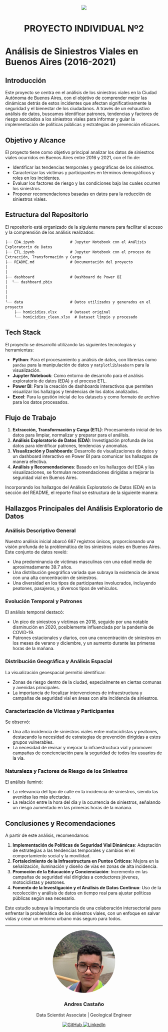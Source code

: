 <p align='center'>
<img src ="https://d31uz8lwfmyn8g.cloudfront.net/Assets/logo-henry-white-lg.png">
<p>

<h1 align='center'>
 <b>PROYECTO INDIVIDUAL Nº2</b>
</h1>
 


# Análisis de Siniestros Viales en Buenos Aires (2016-2021)

## Introducción

Este proyecto se centra en el análisis de los siniestros viales en la Ciudad Autónoma de Buenos Aires, con el objetivo de comprender mejor las dinámicas detrás de estos incidentes que afectan significativamente la seguridad y el bienestar de los ciudadanos. A través de un exhaustivo análisis de datos, buscamos identificar patrones, tendencias y factores de riesgo asociados a los siniestros viales para informar y guiar la implementación de políticas públicas y estrategias de prevención eficaces.

## Objetivo y Alcance

El proyecto tiene como objetivo principal analizar los datos de siniestros viales ocurridos en Buenos Aires entre 2016 y 2021, con el fin de:

- Identificar las tendencias temporales y geográficas de los siniestros.
- Caracterizar las víctimas y participantes en términos demográficos y roles en los incidentes.
- Evaluar los factores de riesgo y las condiciones bajo las cuales ocurren los siniestros.
- Proponer recomendaciones basadas en datos para la reducción de siniestros viales.

## Estructura del Repositorio

El repositorio está organizado de la siguiente manera para facilitar el acceso y la comprensión de los análisis realizados:

```
├── EDA.ipynb                # Jupyter Notebook con el Análisis Exploratorio de Datos
├── ETL.ipynb                # Jupyter Notebook con el proceso de Extracción, Transformación y Carga
├── README.md                # Documentación del proyecto
│
│
├── dashboard                # Dashboard de Power BI
│  └── dashboard.pbix
│  
│   
│
└── data                     # Datos utilizados y generados en el proyecto
    ├── homicidios.xlsx      # Dataset original
    └── homicidios_clean.xlsx  # Dataset limpio y procesado
```

## Tech Stack

El proyecto se desarrolló utilizando las siguientes tecnologías y herramientas:

- **Python**: Para el procesamiento y análisis de datos, con librerías como `pandas` para la manipulación de datos y `matplotlib`/`seaborn` para la visualización.
- **Jupyter Notebook**: Como entorno de desarrollo para el análisis exploratorio de datos (EDA) y el proceso ETL.
- **Power BI**: Para la creación de dashboards interactivos que permiten visualizar los hallazgos y tendencias de los datos analizados.
- **Excel**: Para la gestión inicial de los datasets y como formato de archivo para los datos procesados.

## Flujo de Trabajo

1. **Extracción, Transformación y Carga (ETL)**: Procesamiento inicial de los datos para limpiar, normalizar y preparar para el análisis.
2. **Análisis Exploratorio de Datos (EDA)**: Investigación profunda de los datos para identificar patrones, tendencias y anomalías.
3. **Visualización y Dashboards**: Desarrollo de visualizaciones de datos y un dashboard interactivo en Power BI para comunicar los hallazgos de manera efectiva.
4. **Análisis y Recomendaciones**: Basado en los hallazgos del EDA y las visualizaciones, se formulan recomendaciones dirigidas a mejorar la seguridad vial en Buenos Aires.

Incorporando los hallazgos del Análisis Exploratorio de Datos (EDA) en la sección del README, el reporte final se estructura de la siguiente manera:



## Hallazgos Principales del Análisis Exploratorio de Datos

### Análisis Descriptivo General
Nuestro análisis inicial abarcó 687 registros únicos, proporcionando una visión profunda de la problemática de los siniestros viales en Buenos Aires. Este conjunto de datos reveló:

- Una predominancia de víctimas masculinas con una edad media de aproximadamente 39.7 años.
- Una distribución geográfica variada que subraya la existencia de áreas con una alta concentración de siniestros.
- Una diversidad en los tipos de participantes involucrados, incluyendo peatones, pasajeros, y diversos tipos de vehículos.

### Evolución Temporal y Patrones
El análisis temporal destacó:

- Un pico de siniestros y víctimas en 2018, seguido por una notable disminución en 2020, posiblemente influenciada por la pandemia de COVID-19.
- Patrones estacionales y diarios, con una concentración de siniestros en los meses de verano y diciembre, y un aumento durante las primeras horas de la mañana.

### Distribución Geográfica y Análisis Espacial
La visualización geoespacial permitió identificar:

- Zonas de riesgo dentro de la ciudad, especialmente en ciertas comunas y avenidas principales.
- La importancia de focalizar intervenciones de infraestructura y campañas de seguridad vial en áreas con alta incidencia de siniestros.

### Caracterización de Víctimas y Participantes
Se observó:

- Una alta incidencia de siniestros viales entre motociclistas y peatones, destacando la necesidad de estrategias de prevención dirigidas a estos grupos vulnerables.
- La necesidad de revisar y mejorar la infraestructura vial y promover campañas de concienciación para la seguridad de todos los usuarios de la vía.

### Naturaleza y Factores de Riesgo de los Siniestros
El análisis iluminó:

- La relevancia del tipo de calle en la incidencia de siniestros, siendo las avenidas las más afectadas.
- La relación entre la hora del día y la ocurrencia de siniestros, señalando un riesgo aumentado en las primeras horas de la mañana.

## Conclusiones y Recomendaciones

A partir de este análisis, recomendamos:

1. **Implementación de Políticas de Seguridad Vial Dinámicas**: Adaptación de estrategias a las tendencias temporales y cambios en el comportamiento social y la movilidad.
2. **Fortalecimiento de la Infraestructura en Puntos Críticos**: Mejora en la señalización, iluminación y diseño de vías en zonas de alta incidencia.
3. **Promoción de la Educación y Concienciación**: Incremento en las campañas de seguridad vial dirigidas a conductores jóvenes, motociclistas y peatones.
4. **Fomento de la Investigación y el Análisis de Datos Continuo**: Uso de la recolección y análisis de datos en tiempo real para ajustar políticas públicas según sea necesario.

Este estudio subraya la importancia de una colaboración intersectorial para enfrentar la problemática de los siniestros viales, con un enfoque en salvar vidas y crear un entorno urbano más seguro para todos.



<hr>  

<div align="center">
    <img src="./img/hero.jpg" alt="hero" style="width: 200px; height: auto; border-radius: 50%;">
    <h3>Andres Castaño</h3>
    <p>Data Scientist Associate | Geological Engineer</p>
    <a href="https://github.com/FeRsOmBrA" target="_blank">
        <img alt="GitHub" src="https://img.shields.io/badge/-GitHub-181717?style=for-the-badge&logo=github" />
    </a>
    <a href="https://www.linkedin.com/in/ferney-castano/" target="_blank">
        <img alt="LinkedIn" src="https://img.shields.io/badge/-LinkedIn-0077B5?style=for-the-badge&logo=linkedin" />
    </a>
</div>

